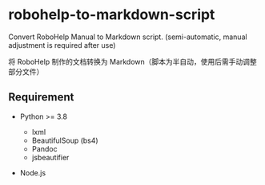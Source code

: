 # robohelp-to-markdown-script
Convert RoboHelp Manual to Markdown script. (semi-automatic, manual adjustment is required after use)

将 RoboHelp 制作的文档转换为 Markdown（脚本为半自动，使用后需手动调整部分文件）

## Requirement

 - Python >= 3.8
    - lxml
    - BeautifulSoup (bs4)
    - Pandoc
    - jsbeautifier

 - Node.js 
